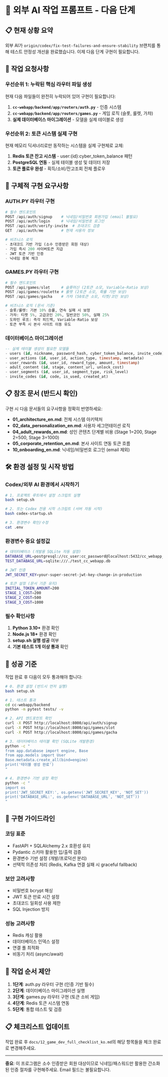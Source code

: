 # 🤖 외부 AI 작업 프롬프트 - 다음 단계

## 📋 현재 상황 요약
외부 AI가 `origin/codex/fix-test-failures-and-ensure-stability` 브랜치를 통해 테스트 안정성 개선을 완료했습니다. 이제 다음 단계 구현이 필요합니다.

## 🎯 작업 요청사항

### 우선순위 1: 누락된 핵심 라우터 파일 생성
현재 다음 파일들이 완전히 누락되어 있어 구현이 필요합니다:

1. **`cc-webapp/backend/app/routers/auth.py`** - 인증 시스템
2. **`cc-webapp/backend/app/routers/games.py`** - 게임 로직 (슬롯, 룰렛, 가챠)
3. **실제 데이터베이스 마이그레이션** - 모델을 실제 테이블로 생성

### 우선순위 2: 토큰 시스템 실제 구현
현재 메모리 딕셔너리로만 동작하는 시스템을 실제 구현체로 교체:

1. **Redis 토큰 잔고 시스템** - user:{id}:cyber_token_balance 패턴
2. **PostgreSQL 연동** - 실제 테이블 생성 및 데이터 저장
3. **토큰 플로우 완성** - 획득/소비/잔고조회 전체 플로우

## 🔧 구체적 구현 요구사항

### AUTH.PY 라우터 구현
```python
# 필수 엔드포인트
POST /api/auth/signup    # 닉네임/비밀번호 회원가입 (email 불필요)
POST /api/auth/login     # 닉네임/비밀번호 로그인
POST /api/auth/verify-invite  # 초대코드 검증
GET  /api/auth/me        # 현재 사용자 정보

# 비즈니스 로직
- 초대코드 기반 가입 (소수 인증받은 회원 대상)
- 가입 즉시 200 사이버토큰 지급
- JWT 토큰 기반 인증
- 닉네임 중복 체크
```

### GAMES.PY 라우터 구현
```python
# 필수 엔드포인트
POST /api/games/slot     # 슬롯머신 (2토큰 소모, Variable-Ratio 보상)
POST /api/games/roulette # 룰렛 (2토큰 소모, 확률 기반 보상)
POST /api/games/gacha    # 가챠 (50토큰 소모, 티켓/코인 보상)

# 비즈니스 로직 (문서 기준)
- 슬롯/룰렛: 기본 10% 승률, 연속 실패 시 보정
- 가챠: 티켓 5%, 고급코인 20%, 일반코인 50%, 실패 25%
- 도파민 루프: 즉각 피드백, Variable-Ratio 보상
- 토큰 부족 시 본사 사이트 이동 유도
```

### 데이터베이스 마이그레이션
```sql
-- 실제 테이블 생성이 필요한 모델들
- users (id, nickname, password_hash, cyber_token_balance, invite_code)
- user_actions (id, user_id, action_type, timestamp, metadata)
- user_rewards (id, user_id, reward_type, amount, timestamp)
- adult_content (id, stage, content_url, unlock_cost)
- user_segments (id, user_id, segment_type, risk_level)
- invite_codes (id, code, is_used, created_at)
```

## 📋 참조 문서 (반드시 확인)
구현 시 다음 문서들의 요구사항을 정확히 반영하세요:

- **01_architecture_en.md**: 전체 시스템 아키텍처
- **02_data_personalization_en.md**: 사용자 세그먼테이션 로직
- **04_adult_rewards_en.md**: 성인 콘텐츠 단계별 비용 (Stage 1=200, Stage 2=500, Stage 3=1000)
- **05_corporate_retention_en.md**: 본사 사이트 연동 토큰 흐름
- **10_onboarding_en.md**: 닉네임/비밀번호 로그인 (email 제외)

## 🛠️ 환경 설정 및 시작 방법

### Codex/외부 AI 환경에서 시작하기
```bash
# 1. 프로젝트 루트에서 설정 스크립트 실행
bash setup.sh

# 2. 또는 Codex 전용 시작 스크립트 (서버 자동 시작)
bash codex-startup.sh

# 3. 환경변수 확인/수정
cat .env
```

### 환경변수 중요 설정값
```bash
# 데이터베이스 (개발용 SQLite 자동 설정)
DATABASE_URL=postgresql://cc_user:cc_password@localhost:5432/cc_webapp_db
TEST_DATABASE_URL=sqlite:///./test_cc_webapp.db

# JWT 인증
JWT_SECRET_KEY=your-super-secret-jwt-key-change-in-production

# 토큰 설정 (문서 기준 유지)
INITIAL_TOKEN_AMOUNT=200
STAGE_1_COST=200
STAGE_2_COST=500
STAGE_3_COST=1000
```

### 필수 확인사항
1. **Python 3.10+** 환경 확인
2. **Node.js 18+** 환경 확인  
3. **setup.sh 실행 성공** 여부
4. **기본 테스트 1개 이상 통과** 확인

## 🎯 성공 기준
작업 완료 후 다음이 모두 통과해야 합니다:

```bash
# 0. 환경 설정 (반드시 먼저 실행)
bash setup.sh

# 1. 테스트 통과
cd cc-webapp/backend
python -m pytest tests/ -v

# 2. API 엔드포인트 확인
curl -X POST http://localhost:8000/api/auth/signup
curl -X POST http://localhost:8000/api/games/slot
curl -X POST http://localhost:8000/api/games/gacha

# 3. 데이터베이스 테이블 확인 (SQLite 개발환경)
python -c "
from app.database import engine, Base
from app.models import User
Base.metadata.create_all(bind=engine)
print('테이블 생성 완료')
"

# 4. 환경변수 기반 설정 확인
python -c "
import os
print('JWT_SECRET_KEY:', os.getenv('JWT_SECRET_KEY', 'NOT_SET'))
print('DATABASE_URL:', os.getenv('DATABASE_URL', 'NOT_SET'))
"
```

## 📝 구현 가이드라인

### 코딩 표준
- FastAPI + SQLAlchemy 2.x 호환성 유지
- Pydantic 스키마 활용한 입/출력 검증
- 환경변수 기반 설정 (개발/프로덕션 분리)
- 선택적 의존성 처리 (Redis, Kafka 연결 실패 시 graceful fallback)

### 보안 고려사항
- 비밀번호 bcrypt 해싱
- JWT 토큰 만료 시간 설정
- 초대코드 일회성 사용 제한
- SQL Injection 방지

### 성능 고려사항
- Redis 캐싱 활용
- 데이터베이스 인덱스 설정
- 연결 풀 최적화
- 비동기 처리 (async/await)

## 🚀 작업 순서 제안
1. **1단계**: auth.py 라우터 구현 (인증 기반 필수)
2. **2단계**: 데이터베이스 마이그레이션 실행
3. **3단계**: games.py 라우터 구현 (토큰 소비 게임)
4. **4단계**: Redis 토큰 시스템 연동
5. **5단계**: 통합 테스트 및 검증

## 📋 체크리스트 업데이트
작업 완료 후 `docs/12_game_dev_full_checklist_ko.md`의 해당 항목들을 체크 완료로 변경해주세요.

---

**중요**: 이 프로그램은 소수 인증받은 회원 대상이므로 닉네임/패스워드만 활용한 간소화된 인증 절차를 구현해주세요. Email 필드는 불필요합니다.
